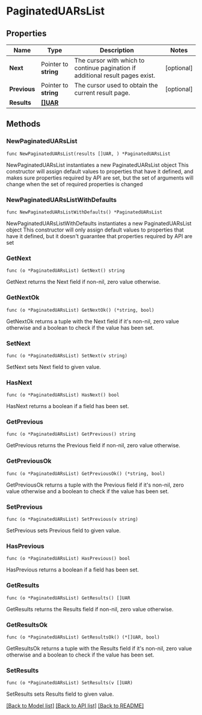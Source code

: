 # PaginatedUARsList

## Properties

Name | Type | Description | Notes
------------ | ------------- | ------------- | -------------
**Next** | Pointer to **string** | The cursor with which to continue pagination if additional result pages exist. | [optional] 
**Previous** | Pointer to **string** | The cursor used to obtain the current result page. | [optional] 
**Results** | [**[]UAR**](UAR.md) |  | 

## Methods

### NewPaginatedUARsList

`func NewPaginatedUARsList(results []UAR, ) *PaginatedUARsList`

NewPaginatedUARsList instantiates a new PaginatedUARsList object
This constructor will assign default values to properties that have it defined,
and makes sure properties required by API are set, but the set of arguments
will change when the set of required properties is changed

### NewPaginatedUARsListWithDefaults

`func NewPaginatedUARsListWithDefaults() *PaginatedUARsList`

NewPaginatedUARsListWithDefaults instantiates a new PaginatedUARsList object
This constructor will only assign default values to properties that have it defined,
but it doesn't guarantee that properties required by API are set

### GetNext

`func (o *PaginatedUARsList) GetNext() string`

GetNext returns the Next field if non-nil, zero value otherwise.

### GetNextOk

`func (o *PaginatedUARsList) GetNextOk() (*string, bool)`

GetNextOk returns a tuple with the Next field if it's non-nil, zero value otherwise
and a boolean to check if the value has been set.

### SetNext

`func (o *PaginatedUARsList) SetNext(v string)`

SetNext sets Next field to given value.

### HasNext

`func (o *PaginatedUARsList) HasNext() bool`

HasNext returns a boolean if a field has been set.

### GetPrevious

`func (o *PaginatedUARsList) GetPrevious() string`

GetPrevious returns the Previous field if non-nil, zero value otherwise.

### GetPreviousOk

`func (o *PaginatedUARsList) GetPreviousOk() (*string, bool)`

GetPreviousOk returns a tuple with the Previous field if it's non-nil, zero value otherwise
and a boolean to check if the value has been set.

### SetPrevious

`func (o *PaginatedUARsList) SetPrevious(v string)`

SetPrevious sets Previous field to given value.

### HasPrevious

`func (o *PaginatedUARsList) HasPrevious() bool`

HasPrevious returns a boolean if a field has been set.

### GetResults

`func (o *PaginatedUARsList) GetResults() []UAR`

GetResults returns the Results field if non-nil, zero value otherwise.

### GetResultsOk

`func (o *PaginatedUARsList) GetResultsOk() (*[]UAR, bool)`

GetResultsOk returns a tuple with the Results field if it's non-nil, zero value otherwise
and a boolean to check if the value has been set.

### SetResults

`func (o *PaginatedUARsList) SetResults(v []UAR)`

SetResults sets Results field to given value.



[[Back to Model list]](../README.md#documentation-for-models) [[Back to API list]](../README.md#documentation-for-api-endpoints) [[Back to README]](../README.md)


